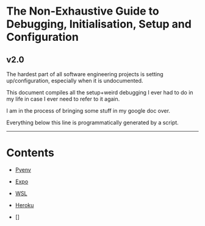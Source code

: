 # The Non-Exhaustive Guide to Debugging, Initialisation, Setup and Configuration
## v2.0

The hardest part of all software engineering projects is setting up/configuration, especially when it is undocumented.

This document compiles all the setup+weird debugging I ever had to do in my life in case I ever need to refer to it again.

I am in the process of bringing some stuff in my google doc over.

Everything below this line is programmatically generated by a script.

--- 

# Contents

- [Pyenv](pyenv.md)
- [Expo](expo.md)
- [WSL](wsl.md)

- [Heroku](heroku.md)
- []